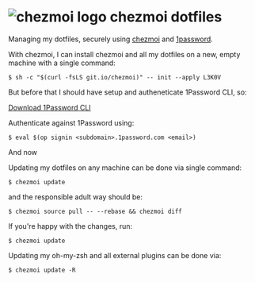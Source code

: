 # ![chezmoi logo](https://github.com/twpayne/chezmoi/raw/master/logo-144px.svg) chezmoi dotfiles

Managing my dotfiles, securely using [chezmoi](https://chezmoi.io) and [1password](https://1password.com).

With chezmoi, I can install chezmoi and all my dotfiles on a new, empty machine
with a single command:

```console
$ sh -c "$(curl -fsLS git.io/chezmoi)" -- init --apply L3K0V
```

But before that I should have setup and autheneticate 1Password CLI, so:

[Download 1Password CLI](https://1password.com/downloads/command-line/)

Authenticate against 1Password using:

```console
$ eval $(op signin <subdomain>.1password.com <email>)
```

And now

Updating my dotfiles on any machine can be done via single command:

```console
$ chezmoi update
```

and the responsible adult way should be:

```console
$ chezmoi source pull -- --rebase && chezmoi diff
```

If you're happy with the changes, run:

```console
$ chezmoi update
```

Updating my oh-my-zsh and all external plugins can be done via:

```console
$ chezmoi update -R
```
